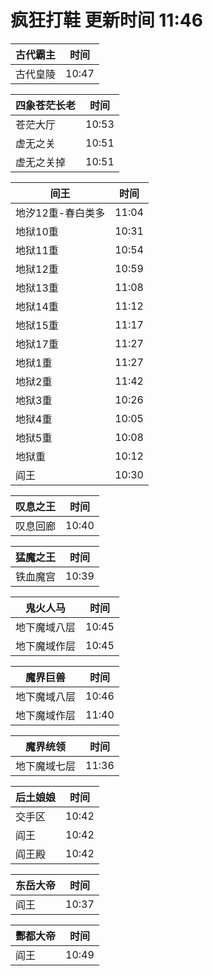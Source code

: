 # 疯狂打鞋 更新时间 11:46

| 古代霸主   | 时间    |
|--------|-------|
| 古代皇陵 | 10:47 |

| 四象苍茫长老   | 时间    |
|--------|-------|
| 苍茫大厅 | 10:53 |
| 虚无之关 | 10:51 |
| 虚无之关掉 | 10:51 |

| 间王   | 时间    |
|--------|-------|
| 地汐12重-春白类多 | 11:04 |
| 地狱10重 | 10:31 |
| 地狱11重 | 10:54 |
| 地狱12重 | 10:59 |
| 地狱13重 | 11:08 |
| 地狱14重 | 11:12 |
| 地狱15重 | 11:17 |
| 地狱17重 | 11:27 |
| 地狱1重 | 11:27 |
| 地狱2重 | 11:42 |
| 地狱3重 | 10:26 |
| 地狱4重 | 10:05 |
| 地狱5重 | 10:08 |
| 地狱重 | 10:12 |
| 阎王 | 10:30 |

| 叹息之王   | 时间    |
|--------|-------|
| 叹息回廊 | 10:40 |

| 猛魔之王   | 时间    |
|--------|-------|
| 铁血魔宫 | 10:39 |

| 鬼火人马   | 时间    |
|--------|-------|
| 地下魔域八层 | 10:45 |
| 地下魔域作层 | 10:45 |

| 魔界巨兽   | 时间    |
|--------|-------|
| 地下魔域八层 | 10:46 |
| 地下魔域作层 | 11:40 |

| 魔界统领   | 时间    |
|--------|-------|
| 地下魔域七层 | 11:36 |

| 后土娘娘   | 时间    |
|--------|-------|
| 交手区 | 10:42 |
| 阎王 | 10:42 |
| 阎王殿 | 10:42 |

| 东岳大帝   | 时间    |
|--------|-------|
| 阎王 | 10:37 |

| 酆都大帝   | 时间    |
|--------|-------|
| 阎王 | 10:49 |